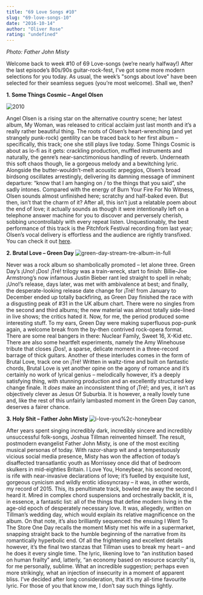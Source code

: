 ```yaml
---
title: "69 Love Songs #10"
slug: "69-love-songs-10"
date: "2016-10-14"
author: "Oliver Rose"
rating: "undefined"
---
```


_Photo: Father John Misty_

Welcome back to week #10 of 69 Love-songs (we’re nearly halfway!) After the last episode’s 80s/90s guitar-rock-fest, I’ve got some more modern selections for you today. As usual, the week’s "songs about love" have been selected for their seamless segues (you’re most welcome). Shall we, then?

**1. Some Things Cosmic – Angel Olsen**

![2010](http://pearshapedexeter.com/wp-content/uploads/2016/10/2010-300x300.png)

Angel Olsen is a rising star on the alternative country scene; her latest album, My Woman, was released to critical acclaim just last month and it’s a really rather beautiful thing. The roots of Olsen’s heart-wrenching (and yet strangely punk-rock) gentility can be traced back to her first album – specifically, this track; one she still plays live today. Some Things Cosmic is about as lo-fi as it gets: crackling production, muffled instruments and naturally, the genre’s near-sanctimonious handling of reverb. Underneath this soft chaos though, lie a gorgeous melody and a bewitching lyric. Alongside the butter-wouldn’t-melt acoustic arpeggios, Olsen’s broad birdsong oscillates arrestingly, delivering its damning message of imminent departure: “know that I am hanging on / to the things that you said”, she sadly intones. Compared with the energy of Burn Your Fire For No Witness, Olsen sounds almost unfinished here; scratchy and half-baked even. But then, isn’t that the charm of it? After all, this isn’t just a relatable poem about the end of love; it actually sounds as though it were intentionally left on a telephone answer machine for you to discover and perversely cherish, sobbing uncontrollably with every repeat listen. Unquestionably, the best performance of this track is the Pitchfork Festival recording from last year; Olsen’s vocal delivery is effortless and the audience are rightly transfixed. You can check it out [here](https://www.youtube.com/watch?v=wML1hZYgoik).

**2\. Brutal Love – Green Day** ![green-day-stream-tre-album-in-full](http://pearshapedexeter.com/wp-content/uploads/2016/10/green-day-stream-tre-album-in-full-300x300.jpg) 

Never was a rock album so shambolically promoted – let alone three. Green Day’s ¡Uno! ¡Dos! ¡Tré! trilogy was a train-wreck, start to finish: Billie-Joe Armstrong’s now infamous Justin Bieber rant led straight to spell in rehab; ¡Uno!’s release, days later, was met with ambivalence at best; and finally, the desperate-looking release date change for ¡Tré! from January to December ended up totally backfiring, as Green Day finished the race with a disgusting peak of #31 in the UK album chart. There were no singles from the second and third albums; the new material was almost totally side-lined in live shows; the critics hated it. Now, for me, the period produced some interesting stuff. To my ears, Green Day were making superfluous pop-punk again, a welcome break from the by-then contrived rock-opera format. There are some real bangers in there: Nuclear Family, Sweet 16, X-Kid etc. There are also some heartfelt experiments, namely the Amy Winehouse tribute that closes ¡Dos!, a sparse, delicate moment in a three-record barrage of thick guitars. Another of these interludes comes in the form of Brutal Love, track one on ¡Tré! Written in waltz-time and built on fantastic chords, Brutal Love is yet another opine on the agony of romance and it’s certainly no work of lyrical genius – melodically however, it’s a deeply satisfying thing, with stunning production and an excellently structured key change finale. It _does_ make an inconsistent thing of ¡Tré!; and yes, it isn’t as objectively clever as Jesus Of Suburbia. It is however, a really lovely tune and, like the rest of this unfairly lambasted moment in the Green Day canon, deserves a fairer chance.

**3\. Holy Shit – Father John Misty** ![i-love-you%2c-honeybear](http://pearshapedexeter.com/wp-content/uploads/2016/10/I-Love-You2C-Honeybear-300x300.png) 

After years spent singing incredibly dark, incredibly sincere and incredibly unsuccessful folk-songs, Joshua Tillman reinvented himself. The result, postmodern evangelist Father John Misty, is one of the most exciting musical personas of today. With razor-sharp wit and a tempestuously vicious social media presence, Misty has won the affection of today’s disaffected transatlantic youth as Morrissey once did that of bedroom skulkers in mid-eighties Britain. I Love You, Honeybear, his second record, is rife with near-invasive declarations of love; it’s fuelled by exquisite lust, gorgeous cynicism and wildly erotic idiosyncrasy – it was, in other words, my record of 2015. This, its penultimate track, bowled me away the second I heard it. Mired in complex chord suspensions and orchestrally backlit, it is, in essence, a fantastic list: all of the things that define modern living in the age-old epoch of desperately necessary love. It was, allegedly, written on Tillman’s wedding day, which would explain its relative magnificence on the album. On that note, it’s also brilliantly sequenced: the ensuing I Went To The Store One Day recalls the moment Misty met his wife in a supermarket, snapping straight back to the humble beginning of the narrative from its romantically hyperbolic end. Of all the frightening and excellent details however, it’s the final two stanzas that Tillman uses to break my heart – and he does it every single time. The lyric, likening love to “an institution based on human frailty” and, latterly, “an economy based on resource scarcity” is, for me personally, sublime. What an incredible suggestion; perhaps even more strikingly, what an injection of insecurity in a moment of apparent bliss. I’ve decided after long consideration, that it’s my all-time favourite lyric. For those of you that know me, I don’t say such things lightly.
